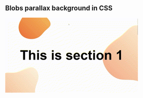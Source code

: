 ## Blobs parallax background in CSS

![Prewiev](https://github.com/jeli-t/parallax/blob/master/preview.gif)
